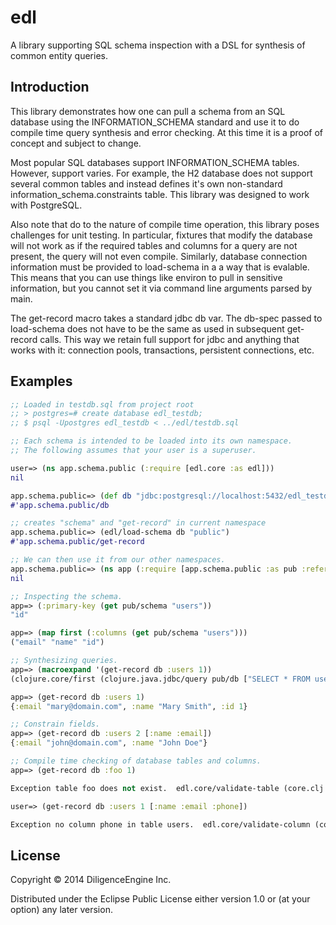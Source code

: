 # edl

A library supporting SQL schema inspection with a DSL for synthesis of common entity queries.

## Introduction

This library demonstrates how one can pull a schema from an SQL database using the
INFORMATION_SCHEMA standard and use it to do compile time query synthesis and error checking.
At this time it is a proof of concept and subject to change.

Most popular SQL databases support INFORMATION_SCHEMA tables. However, support varies. For
example, the H2 database does not support several common tables and instead defines it's
own non-standard information_schema.constraints table. This library was designed to work
with PostgreSQL.

Also note that do to the nature of compile time operation, this library poses challenges
for unit testing. In particular, fixtures that modify the database will not work as if
the required tables and columns for a query are not present, the query will not even
compile. Similarly, database connection information must be provided to load-schema in a
a way that is evalable. This means that you can use things like environ to pull in
sensitive information, but you cannot set it via command line arguments parsed by main.

The get-record macro takes a standard jdbc db var. The db-spec passed to load-schema
does not have to be the same as used in subsequent get-record calls. This way we retain
full support for jdbc and anything that works with it: connection pools, transactions,
persistent connections, etc.

## Examples

```clojure
;; Loaded in testdb.sql from project root
;; > postgres=# create database edl_testdb;
;; $ psql -Upostgres edl_testdb < ../edl/testdb.sql

;; Each schema is intended to be loaded into its own namespace.
;; The following assumes that your user is a superuser.

user=> (ns app.schema.public (:require [edl.core :as edl]))
nil

app.schema.public=> (def db "jdbc:postgresql://localhost:5432/edl_testdb")
#'app.schema.public/db

;; creates "schema" and "get-record" in current namespace
app.schema.public=> (edl/load-schema db "public")
#'app.schema.public/get-record

;; We can then use it from our other namespaces.
app.schema.public=> (ns app (:require [app.schema.public :as pub :refer [get-record db]]))
nil

;; Inspecting the schema.
app=> (:primary-key (get pub/schema "users"))
"id"

app=> (map first (:columns (get pub/schema "users")))
("email" "name" "id")

;; Synthesizing queries.
app=> (macroexpand '(get-record db :users 1))
(clojure.core/first (clojure.java.jdbc/query pub/db ["SELECT * FROM users WHERE id = ?" 1]))

app=> (get-record db :users 1)
{:email "mary@domain.com", :name "Mary Smith", :id 1}

;; Constrain fields.
app=> (get-record db :users 2 [:name :email])
{:email "john@domain.com", :name "John Doe"}

;; Compile time checking of database tables and columns.
app=> (get-record db :foo 1)

Exception table foo does not exist.  edl.core/validate-table (core.clj:10)

user=> (get-record db :users 1 [:name :email :phone])

Exception no column phone in table users.  edl.core/validate-column (core.clj:15)
```

## License

Copyright © 2014 DiligenceEngine Inc.

Distributed under the Eclipse Public License either version 1.0 or (at
your option) any later version.
